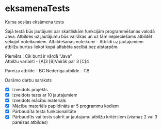 # eksamenaTests
Kursa sesijas eksāmena tests

Šajā testā būs jautājumi par skaitliskām funkcijām programmēšanas valodā Java.
Atbildes uz jautājumu būs vairākas un uz tām nepieciešams atbildēt sekojot noteikumiem.
Atbildēšanas noteikumi - Atbildi uz jautājumiem atbilžu burtus liekot kopā alfabēta secībā bez atstarpēm.

Piemērs : 
Cik burti ir vārdā "Java"  
Atbilžu varianti - 
[A]3 
[B]Vairāk par 3 
[C]4

Pareiza  atbilde - BC
Nederīga atbilde - CB

Darāmo darbu saraksts

- [x] Izveidots projekts
- [x] Izveidots tests ar 10 jautajumiem
- [x] Izveidots mācību materials
- [x] Mācību materiāls papildināts ar 5 programmu kodiem
- [x] Pārbaudīta testa funkcionalitāte
- [x] Pārbaudīts vai tests sakrīt ar jautajumu atbilžu kritērijiem (vismaz 2 vai 3 pareizas atbildes)
